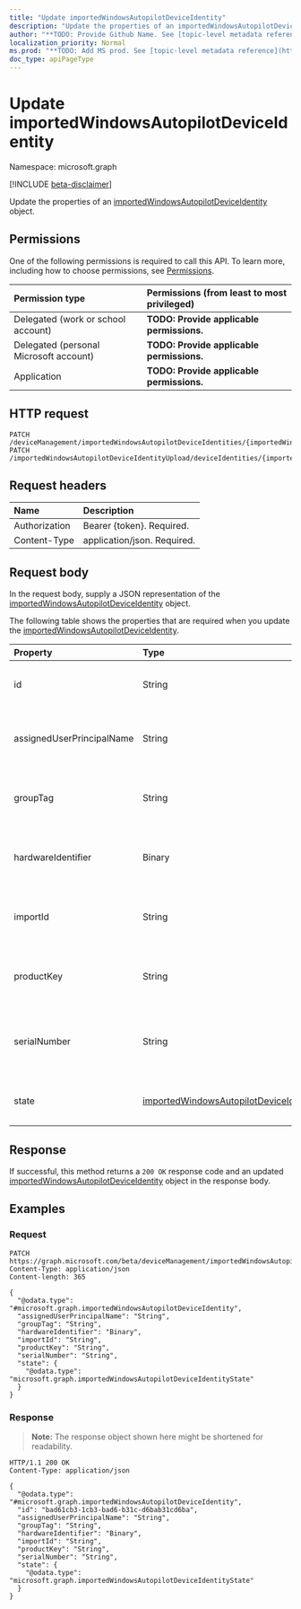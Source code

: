 ```yaml
---
title: "Update importedWindowsAutopilotDeviceIdentity"
description: "Update the properties of an importedWindowsAutopilotDeviceIdentity object."
author: "**TODO: Provide Github Name. See [topic-level metadata reference](https://msgo.azurewebsites.net/add/document/guidelines/metadata.html#topic-level-metadata)**"
localization_priority: Normal
ms.prod: "**TODO: Add MS prod. See [topic-level metadata reference](https://msgo.azurewebsites.net/add/document/guidelines/metadata.html#topic-level-metadata)**"
doc_type: apiPageType
---
```


# Update importedWindowsAutopilotDeviceIdentity
Namespace: microsoft.graph

[!INCLUDE [beta-disclaimer](../../includes/beta-disclaimer.md)]

Update the properties of an [importedWindowsAutopilotDeviceIdentity](../resources/importedwindowsautopilotdeviceidentity.md) object.

## Permissions
One of the following permissions is required to call this API. To learn more, including how to choose permissions, see [Permissions](/graph/permissions-reference).

|Permission type|Permissions (from least to most privileged)|
|:---|:---|
|Delegated (work or school account)|**TODO: Provide applicable permissions.**|
|Delegated (personal Microsoft account)|**TODO: Provide applicable permissions.**|
|Application|**TODO: Provide applicable permissions.**|

## HTTP request

<!-- {
  "blockType": "ignored"
}
-->
``` http
PATCH /deviceManagement/importedWindowsAutopilotDeviceIdentities/{importedWindowsAutopilotDeviceIdentityId}
PATCH /importedWindowsAutopilotDeviceIdentityUpload/deviceIdentities/{importedWindowsAutopilotDeviceIdentityId}
```

## Request headers
|Name|Description|
|:---|:---|
|Authorization|Bearer {token}. Required.|
|Content-Type|application/json. Required.|

## Request body
In the request body, supply a JSON representation of the [importedWindowsAutopilotDeviceIdentity](../resources/importedwindowsautopilotdeviceidentity.md) object.

The following table shows the properties that are required when you update the [importedWindowsAutopilotDeviceIdentity](../resources/importedwindowsautopilotdeviceidentity.md).

|Property|Type|Description|
|:---|:---|:---|
|id|String|**TODO: Add Description** Inherited from [entity](../resources/entity.md)|
|assignedUserPrincipalName|String|UPN of the user the device will be assigned|
|groupTag|String|Group Tag of the Windows autopilot device.|
|hardwareIdentifier|Binary|Hardware Blob of the Windows autopilot device.|
|importId|String|The Import Id of the Windows autopilot device.|
|productKey|String|Product Key of the Windows autopilot device.|
|serialNumber|String|Serial number of the Windows autopilot device.|
|state|[importedWindowsAutopilotDeviceIdentityState](../resources/importedwindowsautopilotdeviceidentitystate.md)|Current state of the imported device.|



## Response

If successful, this method returns a `200 OK` response code and an updated [importedWindowsAutopilotDeviceIdentity](../resources/importedwindowsautopilotdeviceidentity.md) object in the response body.

## Examples

### Request
<!-- {
  "blockType": "request",
  "name": "update_importedwindowsautopilotdeviceidentity"
}
-->
``` http
PATCH https://graph.microsoft.com/beta/deviceManagement/importedWindowsAutopilotDeviceIdentities/{importedWindowsAutopilotDeviceIdentityId}
Content-Type: application/json
Content-length: 365

{
  "@odata.type": "#microsoft.graph.importedWindowsAutopilotDeviceIdentity",
  "assignedUserPrincipalName": "String",
  "groupTag": "String",
  "hardwareIdentifier": "Binary",
  "importId": "String",
  "productKey": "String",
  "serialNumber": "String",
  "state": {
    "@odata.type": "microsoft.graph.importedWindowsAutopilotDeviceIdentityState"
  }
}
```


### Response
>**Note:** The response object shown here might be shortened for readability.
<!-- {
  "blockType": "response",
  "truncated": true
}
-->
``` http
HTTP/1.1 200 OK
Content-Type: application/json

{
  "@odata.type": "#microsoft.graph.importedWindowsAutopilotDeviceIdentity",
  "id": "bad61cb3-1cb3-bad6-b31c-d6bab31cd6ba",
  "assignedUserPrincipalName": "String",
  "groupTag": "String",
  "hardwareIdentifier": "Binary",
  "importId": "String",
  "productKey": "String",
  "serialNumber": "String",
  "state": {
    "@odata.type": "microsoft.graph.importedWindowsAutopilotDeviceIdentityState"
  }
}
```

